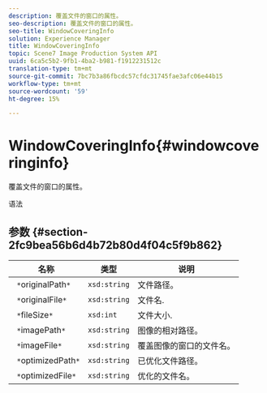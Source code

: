 ```yaml
---
description: 覆盖文件的窗口的属性。
seo-description: 覆盖文件的窗口的属性。
seo-title: WindowCoveringInfo
solution: Experience Manager
title: WindowCoveringInfo
topic: Scene7 Image Production System API
uuid: 6ca5c5b2-9fb1-4ba2-b981-f1912231512c
translation-type: tm+mt
source-git-commit: 7bc7b3a86fbcdc57cfdc31745fae3afc06e44b15
workflow-type: tm+mt
source-wordcount: '59'
ht-degree: 15%

---
```



# WindowCoveringInfo{#windowcoveringinfo}

覆盖文件的窗口的属性。

语法

## 参数 {#section-2fc9bea56b6d4b72b80d4f04c5f9b862}

| 名称 | 类型 | 说明 |
|---|---|---|
| ` *`originalPath`*` | `xsd:string` | 文件路径。 |
| ` *`originalFile`*` | `xsd:string` | 文件名. |
| ` *`fileSize`*` | `xsd:int` | 文件大小. |
| ` *`imagePath`*` | `xsd:string` | 图像的相对路径。 |
| ` *`imageFile`*` | `xsd:string` | 覆盖图像的窗口的文件名。 |
| ` *`optimizedPath`*` | `xsd:string` | 已优化文件路径。 |
| ` *`optimizedFile`*` | `xsd:string` | 优化的文件名。 |

